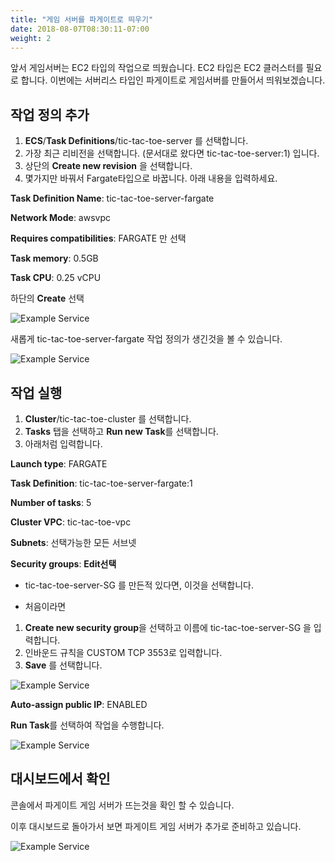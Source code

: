 ```yaml
---
title: "게임 서버를 파게이트로 띄우기"
date: 2018-08-07T08:30:11-07:00
weight: 2
---
```


앞서 게임서버는 EC2 타입의 작업으로 띄웠습니다. EC2 타입은 EC2 클러스터를 필요로 합니다. 이번에는 서버리스 타입인 파게이트로 게임서버를 만들어서 띄워보겠습니다.

## 작업 정의 추가

1. **ECS**/**Task Definitions**/tic-tac-toe-server 를 선택합니다.
1. 가장 최근 리비전을 선택합니다. (문서대로 왔다면 tic-tac-toe-server:1) 입니다.
1. 상단의 **Create new revision** 을 선택합니다.
1. 몇가지만 바꿔서 Fargate타입으로 바꿉니다. 아래 내용을 입력하세요.

**Task Definition Name**: tic-tac-toe-server-fargate

**Network Mode**: awsvpc

**Requires compatibilities**: FARGATE 만 선택

**Task memory**: 0.5GB

**Task CPU**: 0.25 vCPU

하단의 **Create** 선택

![Example Service](/images/tic-tac-toe/dedi-fargate-1.png)


새롭게 tic-tac-toe-server-fargate 작업 정의가 생긴것을 볼 수 있습니다.

![Example Service](/images/tic-tac-toe/dedi-fargate-2.png)

## 작업 실행

1. **Cluster**/tic-tac-toe-cluster 를 선택합니다.
1. **Tasks** 탭을 선택하고 **Run new Task**를 선택합니다.
1. 아래처럼 입력합니다.

**Launch type**: FARGATE

**Task Definition**: tic-tac-toe-server-fargate:1

**Number of tasks**: 5

**Cluster VPC**: tic-tac-toe-vpc

**Subnets**: 선택가능한 모든 서브넷

**Security groups**: **Edit선택**

- tic-tac-toe-server-SG 를 만든적 있다면, 이것을 선택합니다.

- 처음이라면

1. **Create new security group**을 선택하고 이름에 tic-tac-toe-server-SG 을 입력합니다.
1. 인바운드 규칙을 CUSTOM TCP 3553로 입력합니다.
1. **Save** 를 선택합니다.

![Example Service](/images/tic-tac-toe/dedi-fargate-3.png)

**Auto-assign public IP**: ENABLED

**Run Task**를 선택하여 작업을 수행합니다.


![Example Service](/images/tic-tac-toe/dedi-fargate-4.png)


## 대시보드에서 확인

콘솔에서 파게이트 게임 서버가 뜨는것을 확인 할 수 있습니다.

이후 대시보드로 돌아가서 보면 파게이트 게임 서버가 추가로 준비하고 있습니다.

![Example Service](/images/tic-tac-toe/dedi-fargate-5.png)


